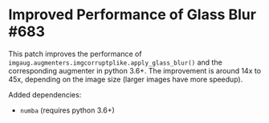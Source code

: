 # Improved Performance of Glass Blur #683

This patch improves the performance of
`imgaug.augmenters.imgcorruptplike.apply_glass_blur()`
and the corresponding augmenter in python 3.6+.
The improvement is around 14x to 45x, depending on
the image size (larger images have more speedup).

Added dependencies:
* `numba` (requires python 3.6+)
